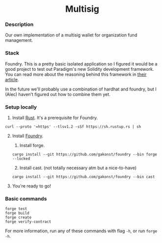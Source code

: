 <h1 align="center">Multisig</h1>

### Description
Our own implementation of a multisig wallet for organization fund management.

### Stack
Foundry. This is a pretty basic isolated application so I figured it would be a good project to test out Paradigm's new Solidity development framework. You can read  more about the reasoning behind this framework in [their article](https://www.paradigm.xyz/2021/12/introducing-the-foundry-ethereum-development-toolbox/).

In the future we'll probably use a combination of hardhat and foundry, but I (Alec) haven't figured out how to combine them yet.

### Setup locally
1. Install [Rust](https://www.rust-lang.org/tools/install). It's a prerequisite for Foundry.

```
curl --proto '=https' --tlsv1.2 -sSf https://sh.rustup.rs | sh
```

2. Install [Foundry](https://github.com/gakonst/foundry).

    1. Install forge.
    
    ```
    cargo install --git https://github.com/gakonst/foundry --bin forge --locked
    ```
    
    2. Install cast. (not totally necessary atm but a nice-to-have)
    
    ```
    cargo install --git https://github.com/gakonst/foundry --bin cast
    ```
3. You're ready to go!

### Basic commands
```
forge test
forge build
forge create
forge verify-contract
```
For more information, run any of these commands with flag `-h`, or run `forge -h`.

